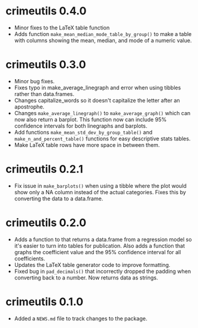 # crimeutils 0.4.0

* Minor fixes to the LaTeX table function
* Adds function `make_mean_median_mode_table_by_group()` to make a table 
  with columns showing the mean, median, and mode of a numeric value.

# crimeutils 0.3.0

* Minor bug fixes.
* Fixes typo in make_average_linegraph and error when using tibbles rather than
data.frames.
* Changes capitalize_words so it doesn't capitalize the letter after an apostrophe.
* Changes `make_average_linegraph()` to `make_average_graph()` which can now also 
  return a barplot. This function now can include 95% confidence intervals for 
  both linegraphs and barplots.
* Add functions `make_mean_std_dev_by_group_table()` and `make_n_and_percent_table()`
  functions for easy descriptive stats tables. 
* Make LaTeX table rows have more space in between them.

# crimeutils 0.2.1

* Fix issue in `make_barplots()` when using a tibble where the plot would show only 
a NA column instead of the actual categories. Fixes this by converting the
data to a data.frame.

# crimeutils 0.2.0

* Adds a function to that returns a data.frame from a regression model
so it's easier to turn into tables for publication. Also adds a function
that graphs the coefficient value and the 95% confidence interval
for all coefficients.
* Updates the LaTeX table generator code to improve formatting.
* Fixed bug in `pad_decimals()` that incorrectly dropped the padding when converting back to a number. Now
returns data as strings.

# crimeutils 0.1.0

* Added a `NEWS.md` file to track changes to the package.
